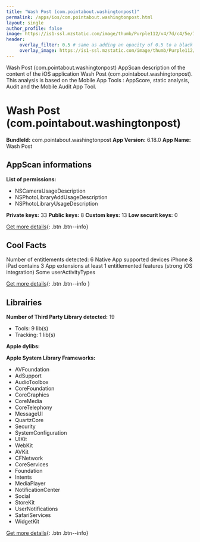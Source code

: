 ```yaml
---
title: "Wash Post (com.pointabout.washingtonpost)"
permalink: /apps/ios/com.pointabout.washingtonpost.html
layout: single
author_profile: false
image: https://is1-ssl.mzstatic.com/image/thumb/Purple112/v4/7d/c4/5e/7dc45ea7-c9fa-f9e3-2c26-881da004f296/AppIcon-0-1x_U007emarketing-0-7-0-85-220.png/512x512bb.jpg
header: 
     overlay_filter: 0.5 # same as adding an opacity of 0.5 to a black background
     overlay_image: https://is1-ssl.mzstatic.com/image/thumb/Purple112/v4/7d/c4/5e/7dc45ea7-c9fa-f9e3-2c26-881da004f296/AppIcon-0-1x_U007emarketing-0-7-0-85-220.png/512x512bb.jpg
---
```

Wash Post (com.pointabout.washingtonpost) AppScan description of the content of the iOS application Wash Post (com.pointabout.washingtonpost). This analysis is based on the Mobile App Tools : AppScore, static analysis, Audit and the Mobile Audit App Tool.

# Wash Post (com.pointabout.washingtonpost)

**BundleId:** com.pointabout.washingtonpost
**App Version:** 6.18.0
**App Name:** Wash Post


## AppScan informations 

**List of permissions:** 
- NSCameraUsageDescription
- NSPhotoLibraryAddUsageDescription
- NSPhotoLibraryUsageDescription
  
  
**Private keys:** 33
**Public keys:** 8
**Custom keys:** 13
**Low securit keys:** 0
  
[Get more details](/pricing.html){: .btn .btn--info}

## Cool Facts

Number of entitlements detected: 6
Native App
supported devices iPhone & iPad
contains 3 App extensions
at least 1 entitlemented features (strong iOS integration)
Some userActivityTypes
  
[Get more details](/pricing.html){: .btn .btn--info }

## Librairies 
**Number of Third Party Library detected:** 19
- Tools: 9 lib(s)
- Tracking: 1 lib(s)


**Apple dylibs:**


**Apple System Library Frameworks:**
- AVFoundation
- AdSupport
- AudioToolbox
- CoreFoundation
- CoreGraphics
- CoreMedia
- CoreTelephony
- MessageUI
- QuartzCore
- Security
- SystemConfiguration
- UIKit
- WebKit
- AVKit
- CFNetwork
- CoreServices
- Foundation
- Intents
- MediaPlayer
- NotificationCenter
- Social
- StoreKit
- UserNotifications
- SafariServices
- WidgetKit


  
[Get more details](/pricing.html){: .btn .btn--info}

